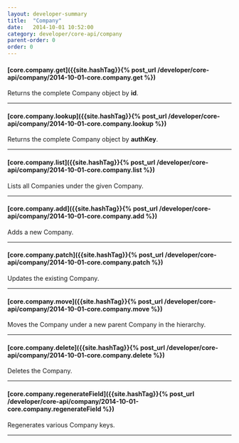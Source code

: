```yaml
---
layout: developer-summary
title:  "Company"
date:   2014-10-01 10:52:00
category: developer/core-api/company
parent-order: 0
order: 0
---
```


#### [core.company.get]({{site.hashTag}}{% post_url /developer/core-api/company/2014-10-01-core.company.get %})

Returns the complete Company object by **id**.

***

#### [core.company.lookup]({{site.hashTag}}{% post_url /developer/core-api/company/2014-10-01-core.company.lookup %})

Returns the complete Company object by **authKey**.

***

#### [core.company.list]({{site.hashTag}}{% post_url /developer/core-api/company/2014-10-01-core.company.list %})

Lists all Companies under the given Company.

***

#### [core.company.add]({{site.hashTag}}{% post_url /developer/core-api/company/2014-10-01-core.company.add %})

Adds a new Company.

***

#### [core.company.patch]({{site.hashTag}}{% post_url /developer/core-api/company/2014-10-01-core.company.patch %})

Updates the existing Company.

***

#### [core.company.move]({{site.hashTag}}{% post_url /developer/core-api/company/2014-10-01-core.company.move %})

Moves the Company under a new parent Company in the hierarchy.

***

#### [core.company.delete]({{site.hashTag}}{% post_url /developer/core-api/company/2014-10-01-core.company.delete %})

Deletes the Company.

***

#### [core.company.regenerateField]({{site.hashTag}}{% post_url /developer/core-api/company/2014-10-01-core.company.regenerateField %})

Regenerates various Company keys.

***

